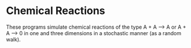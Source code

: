 # Chemical Reactions

These programs simulate chemical reactions of the type A + A --> A or A + A --> 0 in one and three dimensions in a stochastic manner (as a random walk).
